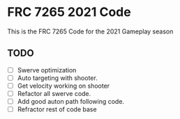 # FRC 7265 2021 Code
This is the FRC 7265 Code for the 2021 Gameplay season

## TODO
- [ ] Swerve optimization
- [ ] Auto targeting with shooter.
- [ ] Get velocity working on shooter
- [ ] Refactor all swerve code.
- [ ] Add good auton path following code.
- [ ] Refractor rest of code base